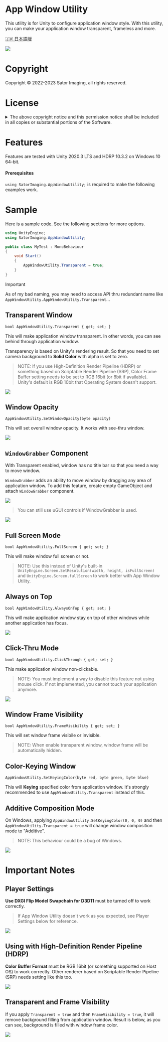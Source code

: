 App Window Utility
==================

This utility is for Unity to configure application window style.
With this utility, you can make your application window transparent, frameless and more.

[🇯🇵 日本語版](README.ja.md)

![](https://github.com/sator-imaging/sator-imaging.github.io/blob/master/AppWindowUtility/images/Opacity.gif?raw=true)




Copyright
=========

Copyright &copy; 2022-2023 Sator Imaging, all rights reserved.



License
=======

<p>
<details>
<summary>The above copyright notice and this permission notice shall be included in all
copies or substantial portions of the Software.</summary>

```text
MIT License

Copyright (c) 2022-2023 Sator Imaging

Permission is hereby granted, free of charge, to any person obtaining a copy
of this software and associated documentation files (the "Software"), to deal
in the Software without restriction, including without limitation the rights
to use, copy, modify, merge, publish, distribute, sublicense, and/or sell
copies of the Software, and to permit persons to whom the Software is
furnished to do so, subject to the following conditions:

The above copyright notice and this permission notice shall be included in all
copies or substantial portions of the Software.

THE SOFTWARE IS PROVIDED "AS IS", WITHOUT WARRANTY OF ANY KIND, EXPRESS OR
IMPLIED, INCLUDING BUT NOT LIMITED TO THE WARRANTIES OF MERCHANTABILITY,
FITNESS FOR A PARTICULAR PURPOSE AND NONINFRINGEMENT. IN NO EVENT SHALL THE
AUTHORS OR COPYRIGHT HOLDERS BE LIABLE FOR ANY CLAIM, DAMAGES OR OTHER
LIABILITY, WHETHER IN AN ACTION OF CONTRACT, TORT OR OTHERWISE, ARISING FROM,
OUT OF OR IN CONNECTION WITH THE SOFTWARE OR THE USE OR OTHER DEALINGS IN THE
SOFTWARE.
```

</details>
</p>




Features
========

Features are tested with Unity 2020.3 LTS and HDRP 10.3.2 on Windows 10 64-bit.


#### Prerequisites

`using SatorImaging.AppWindowUtility;` is required to make the following examples work.



Sample
======

Here is a sample code. See the following sections for more options.


```csharp
using UnityEngine;
using SatorImaging.AppWindowUtility;

public class MyTest : MonoBehaviour
{
    void Start()
    {
        AppWindowUtility.Transparent = true;
    }
}
```

> [!IMPORTANT]
> As of my bad naming, you may need to access API thru redundant name like `AppWindowUtility.AppWindowUtility.Transparent`...



## Transparent Window

`bool AppWindowUtility.Transparent { get; set; }`

This will make application window transparent. In other words, you can see behind through application window.

Transparency is based on Unity's rendering result. So that you need to set camera background to **Solid Color** with alpha is set to zero.

> NOTE: If you use High-Definition Render Pipeline (HDRP) or something based on Scriptable Render Pipeline (SRP), Color Frame Buffer setting needs to be set to RGB 16bit (or 8bit if available). Unity's default is RGB 10bit that Operating System doesn't support.

![](https://github.com/sator-imaging/sator-imaging.github.io/blob/master/AppWindowUtility/images/Transparent.gif?raw=true)



## Window Opacity

`AppWindowUtility.SetWindowOpacity(byte opacity)`

This will set overall window opacity. It works with see-thru window.

![](https://github.com/sator-imaging/sator-imaging.github.io/blob/master/AppWindowUtility/images/Opacity.gif?raw=true)



## `WindowGrabber` Component

With Transparent enabled, window has no title bar so that you need a way to move window.

`WindowGrabber` adds an ability to move window by dragging any area of application window.
To add this feature, create empty GameObject and attach `WindowGrabber` component.

![](https://github.com/sator-imaging/sator-imaging.github.io/blob/master/AppWindowUtility/images/MoveWindow_WindowGrabber.png?raw=true)

> You can still use uGUI controls if WindowGrabber is used.

![](https://github.com/sator-imaging/sator-imaging.github.io/blob/master/AppWindowUtility/images/MoveWindow.gif?raw=true)



## Full Screen Mode

`bool AppWindowUtility.FullScreen { get; set; }`

This will make window full screen or not.

> NOTE: Use this instead of Unity's built-in `UnityEngine.Screen.SetResolution(width, height, isFullScreen)` and `UnityEngine.Screen.fullScreen` to work better with App Window Utility.




## Always on Top

`bool AppWindowUtility.AlwaysOnTop { get; set; }`

This will make application window stay on top of other windows while another application has focus.

![](https://github.com/sator-imaging/sator-imaging.github.io/blob/master/AppWindowUtility/images/AlwaysOnTop.gif?raw=true)



## Click-Thru Mode

`bool AppWindowUtility.ClickThrough { get; set; }`

This make application window non-clickable.

> NOTE: You must implement a way to disable this feature not using mouse click. If not implemented, you cannot touch your application anymore.

![](https://github.com/sator-imaging/sator-imaging.github.io/blob/master/AppWindowUtility/images/ClickThru_B.gif?raw=true)



## Window Frame Visibility

`bool AppWindowUtility.FrameVisibility { get; set; }`

This will set window frame visibile or invisible.

> NOTE: When enable transparent window, window frame will be automatically hidden.



## Color-Keying Window

`AppWindowUtility.SetKeyingColor(byte red, byte green, byte blue)`

This will **Keying** specified color from application window.
It's strongly recommended to use `AppWindowUtility.Transparent` instead of this.



## Additive Composition Mode

On Windows, applying `AppWindowUtility.SetKeyingColor(0, 0, 0)` and then `AppWindowUtility.Transparent = true` will change window composition mode to "Additive".

> NOTE: This behaviour could be a bug of Windows.

![](https://github.com/sator-imaging/sator-imaging.github.io/blob/master/AppWindowUtility/images/AdditiveComposition.gif?raw=true)



Important Notes
===============


## Player Settings

**Use DXGI Flip Model Swapchain for D3D11** must be turned off to work correctly.

> If App Window Utility doesn't work as you expected, see Player Settings below for reference.

![](https://github.com/sator-imaging/sator-imaging.github.io/blob/master/AppWindowUtility/images/Notes_PlayerSettings.png?raw=true)



## Using with High-Definition Render Pipeline (HDRP)

**Color Buffer Format** must be RGB 16bit (or something supported on Host OS) to work correctly.
Other renderer based on Scriptable Render Pipeline (SRP) needs setting like this too.

![](https://github.com/sator-imaging/sator-imaging.github.io/blob/master/AppWindowUtility/images/Notes_HDRP.png?raw=true)



## Transparent and Frame Visibility

If you apply `Transparent = true` and then `FrameVisibility = true`, it will remove background filling from application window. Result is below, as you can see, background is filled with window frame color.

![](https://github.com/sator-imaging/sator-imaging.github.io/blob/master/AppWindowUtility/images/Notes_TransparentThenShowFrame.gif?raw=true)
